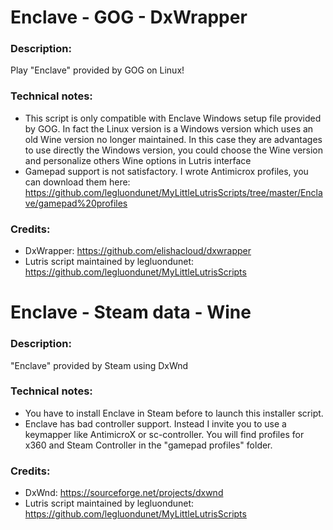 # Enclave - GOG - DxWrapper
### Description:
Play "Enclave" provided by GOG on Linux!
### Technical notes:
- This script is only compatible with Enclave Windows setup file provided by GOG. In fact the Linux version is a Windows version which uses an old Wine version no longer maintained. In this case they are advantages to use directly the Windows version, you could choose the Wine version and personalize others Wine options in Lutris interface
- Gamepad support is not satisfactory. I wrote Antimicrox profiles, you can download them here:
https://github.com/legluondunet/MyLittleLutrisScripts/tree/master/Enclave/gamepad%20profiles
### Credits:
- DxWrapper: https://github.com/elishacloud/dxwrapper
- Lutris script maintained by legluondunet: https://github.com/legluondunet/MyLittleLutrisScripts

# Enclave - Steam data - Wine
### Description:
"Enclave" provided by Steam using DxWnd
### Technical notes:
- You have to install Enclave in Steam before to launch this installer script.
- Enclave has bad controller support. Instead I invite you to use a keymapper like AntimicroX or sc-controller. You will find profiles for x360 and Steam Controller in the "gamepad profiles" folder.
### Credits:
- DxWnd: https://sourceforge.net/projects/dxwnd
- Lutris script maintained by legluondunet: https://github.com/legluondunet/MyLittleLutrisScripts
